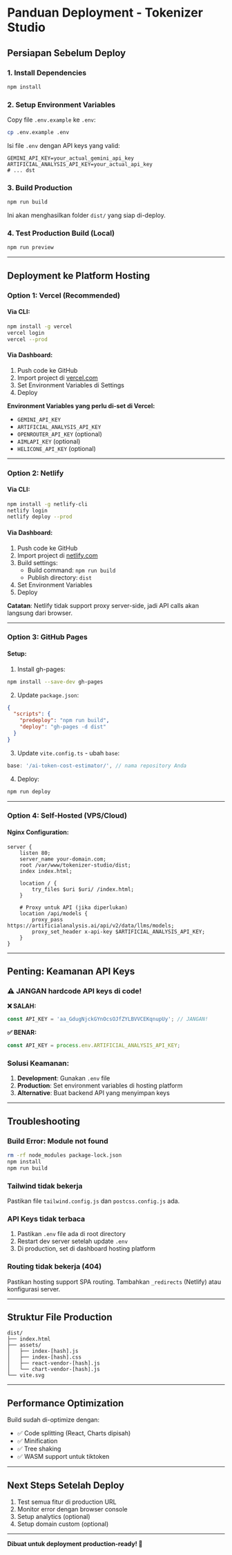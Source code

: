 # Panduan Deployment - Tokenizer Studio

## Persiapan Sebelum Deploy

### 1. Install Dependencies
```bash
npm install
```

### 2. Setup Environment Variables
Copy file `.env.example` ke `.env`:
```bash
cp .env.example .env
```

Isi file `.env` dengan API keys yang valid:
```env
GEMINI_API_KEY=your_actual_gemini_api_key
ARTIFICIAL_ANALYSIS_API_KEY=your_actual_api_key
# ... dst
```

### 3. Build Production
```bash
npm run build
```

Ini akan menghasilkan folder `dist/` yang siap di-deploy.

### 4. Test Production Build (Local)
```bash
npm run preview
```

---

## Deployment ke Platform Hosting

### Option 1: Vercel (Recommended)

#### Via CLI:
```bash
npm install -g vercel
vercel login
vercel --prod
```

#### Via Dashboard:
1. Push code ke GitHub
2. Import project di [vercel.com](https://vercel.com)
3. Set Environment Variables di Settings
4. Deploy

**Environment Variables yang perlu di-set di Vercel:**
- `GEMINI_API_KEY`
- `ARTIFICIAL_ANALYSIS_API_KEY`
- `OPENROUTER_API_KEY` (optional)
- `AIMLAPI_KEY` (optional)
- `HELICONE_API_KEY` (optional)

---

### Option 2: Netlify

#### Via CLI:
```bash
npm install -g netlify-cli
netlify login
netlify deploy --prod
```

#### Via Dashboard:
1. Push code ke GitHub
2. Import project di [netlify.com](https://netlify.com)
3. Build settings:
   - Build command: `npm run build`
   - Publish directory: `dist`
4. Set Environment Variables
5. Deploy

**Catatan**: Netlify tidak support proxy server-side, jadi API calls akan langsung dari browser.

---

### Option 3: GitHub Pages

#### Setup:
1. Install gh-pages:
```bash
npm install --save-dev gh-pages
```

2. Update `package.json`:
```json
{
  "scripts": {
    "predeploy": "npm run build",
    "deploy": "gh-pages -d dist"
  }
}
```

3. Update `vite.config.ts` - ubah `base`:
```ts
base: '/ai-token-cost-estimator/', // nama repository Anda
```

4. Deploy:
```bash
npm run deploy
```

---

### Option 4: Self-Hosted (VPS/Cloud)

#### Nginx Configuration:
```nginx
server {
    listen 80;
    server_name your-domain.com;
    root /var/www/tokenizer-studio/dist;
    index index.html;

    location / {
        try_files $uri $uri/ /index.html;
    }

    # Proxy untuk API (jika diperlukan)
    location /api/models {
        proxy_pass https://artificialanalysis.ai/api/v2/data/llms/models;
        proxy_set_header x-api-key $ARTIFICIAL_ANALYSIS_API_KEY;
    }
}
```

---

## Penting: Keamanan API Keys

### ⚠️ JANGAN hardcode API keys di code!

**❌ SALAH:**
```typescript
const API_KEY = 'aa_GdugNjckGYnOcsOJfZYLBVVCEKqnupUy'; // JANGAN!
```

**✅ BENAR:**
```typescript
const API_KEY = process.env.ARTIFICIAL_ANALYSIS_API_KEY;
```

### Solusi Keamanan:

1. **Development**: Gunakan `.env` file
2. **Production**: Set environment variables di hosting platform
3. **Alternative**: Buat backend API yang menyimpan keys

---

## Troubleshooting

### Build Error: Module not found
```bash
rm -rf node_modules package-lock.json
npm install
npm run build
```

### Tailwind tidak bekerja
Pastikan file `tailwind.config.js` dan `postcss.config.js` ada.

### API Keys tidak terbaca
1. Pastikan `.env` file ada di root directory
2. Restart dev server setelah update `.env`
3. Di production, set di dashboard hosting platform

### Routing tidak bekerja (404)
Pastikan hosting support SPA routing. Tambahkan `_redirects` (Netlify) atau konfigurasi server.

---

## Struktur File Production

```
dist/
├── index.html
├── assets/
│   ├── index-[hash].js
│   ├── index-[hash].css
│   ├── react-vendor-[hash].js
│   └── chart-vendor-[hash].js
└── vite.svg
```

---

## Performance Optimization

Build sudah di-optimize dengan:
- ✅ Code splitting (React, Charts dipisah)
- ✅ Minification
- ✅ Tree shaking
- ✅ WASM support untuk tiktoken

---

## Next Steps Setelah Deploy

1. Test semua fitur di production URL
2. Monitor error dengan browser console
3. Setup analytics (optional)
4. Setup domain custom (optional)

---

**Dibuat untuk deployment production-ready! 🚀**
